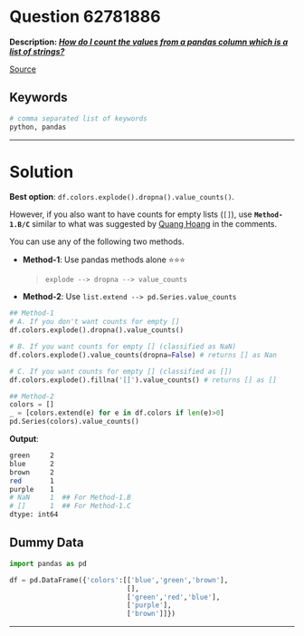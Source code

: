 # Question 62781886

**Description: [_How do I count the values from a pandas column which is a list of strings?_][#Q]**

[Source][#Q]

[#Q]: https://stackoverflow.com/questions/62781886/how-do-i-count-the-values-from-a-pandas-column-which-is-a-list-of-strings 

## Keywords

```bash
# comma separated list of keywords
python, pandas
```

---

# Solution

**Best option**: `df.colors.explode().dropna().value_counts()`.

However, if you also want to have counts for empty lists (`[]`), use **`Method-1.B/C`** similar to what was suggested by [Quang Hoang][#quang-hoang] in the comments.

[#quang-hoang]: https://stackoverflow.com/users/4238408/quang-hoang

You can use any of the following two methods.

- **Method-1**: Use pandas methods alone ⭐⭐⭐
  > `explode --> dropna --> value_counts`
- **Method-2**: Use `list.extend --> pd.Series.value_counts` 

```python
## Method-1
# A. If you don't want counts for empty []
df.colors.explode().dropna().value_counts() 

# B. If you want counts for empty [] (classified as NaN)
df.colors.explode().value_counts(dropna=False) # returns [] as Nan

# C. If you want counts for empty [] (classified as [])
df.colors.explode().fillna('[]').value_counts() # returns [] as []

## Method-2
colors = []
_ = [colors.extend(e) for e in df.colors if len(e)>0]
pd.Series(colors).value_counts()
```

**Output**:  

```bash
green     2
blue      2
brown     2
red       1
purple    1
# NaN     1  ## For Method-1.B
# []      1  ## For Method-1.C
dtype: int64
```

## Dummy Data

```python
import pandas as pd

df = pd.DataFrame({'colors':[['blue','green','brown'],
                             [],
                             ['green','red','blue'],
                             ['purple'],
                             ['brown']]})
```

---
